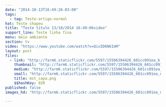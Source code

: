 ```yaml
---
date: "2014-10-13T16:49:26-03:00"
tags:
  - tag: Teste-artigo-normal
hat: Teste chapeu
title: "Teste titulo 13/10/2014 16:49:06video"
support_line: Teste linha fina
menu: meio ambiente
section: tv
video: "https://www.youtube.com/watch?v=QixID6N6ImM"
layout: post
files:
  - link: "http://farm6.staticflickr.com/5597/15506394426_601cc091ea_b.jpg"
    thumbnail: "http://farm6.staticflickr.com/5597/15506394426_601cc091ea_t.jpg"
    medium: "http://farm6.staticflickr.com/5597/15506394426_601cc091ea_z.jpg"
    small: "http://farm6.staticflickr.com/5597/15506394426_601cc091ea_n.jpg"
    title: mst_capa.png
    $$hashKey: 02R
published: false
images_hd: "http://farm6.staticflickr.com/5597/15506394426_601cc091ea_n.jpg"

---
```

